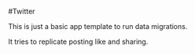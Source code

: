 #Twitter

This is just a basic app template to run data migrations.

It tries to replicate posting like and sharing.

